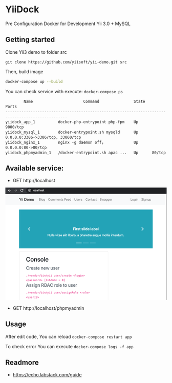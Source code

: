 # YiiDock 

Pre Configuration Docker for Development Yii 3.0 + MySQL

## Getting started

Clone Yii3 demo to folder src

```
git clone https://github.com/yiisoft/yii-demo.git src
```

Then, build image

```sh
docker-compose up --build
```

You can check service with execute: `docker-compose ps`

```
        Name                      Command               State                 Ports              
-------------------------------------------------------------------------------------------------
yiidock_app_1          docker-php-entrypoint php-fpm    Up      9000/tcp                         
yiidock_mysql_1        docker-entrypoint.sh mysqld      Up      0.0.0.0:3306->3306/tcp, 33060/tcp
yiidock_nginx_1        nginx -g daemon off;             Up      0.0.0.0:80->80/tcp               
yiidock_phpmyadmin_1   /docker-entrypoint.sh apac ...   Up      80/tcp 
```

## Available service:

- GET http://localhost

![](screenshoot.png)

- GET http://localhost/phpmyadmin

## Usage

After edit code, You can reload `docker-compose restart app`

To check error You can execute `docker-compose logs -f app`

## Readmore

- https://echo.labstack.com/guide


